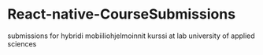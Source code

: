# React-native-CourseSubmissions

  
submissions for hybridi mobiiliohjelmoinnit kurssi at lab university of applied sciences

